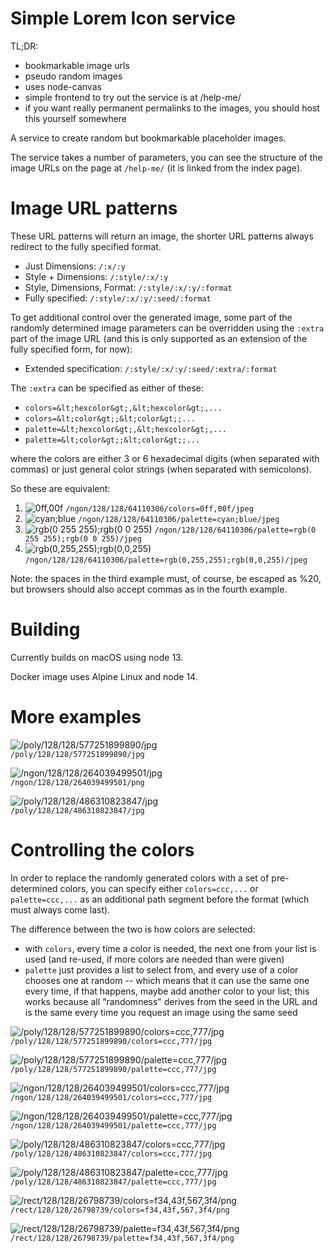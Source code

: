 
# Simple Lorem Icon service

TL;DR:

- bookmarkable image urls
- pseudo random images
- uses node-canvas
- simple frontend to try out the service is at /help-me/
- if you want really permanent permalinks to the images, 
  you should host this yourself somewhere


A service to create random but bookmarkable placeholder images.

The service takes a number of parameters, you can see the structure of
the image URLs on the page at `/help-me/` (it is linked from the index page).

# Image URL patterns

These URL patterns will return an image, the shorter URL patterns
always redirect to the fully specified format.

- Just Dimensions: `/:x/:y`
- Style + Dimensions: `/:style/:x/:y`
- Style, Dimensions, Format: `/:style/:x/:y/:format`
- Fully specified: `/:style/:x/:y/:seed/:format`

To get additional control over the generated image, some part
of the randomly determined image parameters can be overridden
using the `:extra` part of the image URL (and this is only supported
as an extension of the fully specified form, for now):

- Extended specification: `/:style/:x/:y/:seed/:extra/:format`

The `:extra` can be specified as either of these:

- `colors=&lt;hexcolor&gt;,&lt;hexcolor&gt;,...`
- `colors=&lt;color&gt;;&lt;color&gt;;...`
- `palette=&lt;hexcolor&gt;,&lt;hexcolor&gt;,...`
- `palette=&lt;color&gt;;&lt;color&gt;;...`

where the colors are either 3 or 6 hexadecimal digits (when separated with commas) or just general color strings (when separated with semicolons).

So these are equivalent:

1. ![0ff,00f](https://loremicon.com/ngon/16/16/64110306/colors=0ff,00f/jpeg) `/ngon/128/128/64110306/colors=0ff,00f/jpeg` 
1. ![cyan;blue](https://loremicon.com/ngon/16/16/64110306/colors=cyan;blue/jpeg) `/ngon/128/128/64110306/palette=cyan;blue/jpeg`
1. ![rgb(0 255 255);rgb(0 0 255)](https://loremicon.com/ngon/16/16/64110306/colors=cyan;blue/jpeg) `/ngon/128/128/64110306/palette=rgb(0 255 255);rgb(0 0 255)/jpeg`
1. ![rgb(0,255,255);rgb(0,0,255)](https://loremicon.com/ngon/16/16/64110306/colors=cyan;blue/jpeg) `/ngon/128/128/64110306/palette=rgb(0,255,255);rgb(0,0,255)/jpeg`

Note: the spaces in the third example must, of course, be escaped as %20, but browsers should also accept commas as in the fourth example.


# Building

Currently builds on macOS using node 13.

Docker image uses Alpine Linux and node 14.



# More examples

![/poly/128/128/577251899890/jpg](https://loremicon.com/poly/128/128/577251899890/jpg)<br>`/poly/128/128/577251899890/jpg`

![/ngon/128/128/264039499501/jpg](https://loremicon.com/ngon/128/128/264039499501/png)<br>`/ngon/128/128/264039499501/png`

![/poly/128/128/486310823847/jpg](https://loremicon.com/poly/128/128/486310823847/jpg)<br>`/poly/128/128/486310823847/jpg`


# Controlling the colors

In order to replace the randomly generated colors with a set
of pre-determined colors, you can specify either 
`colors=ccc,...` or `palette=ccc,...` as an additional path
segment before the format (which must always come last).

The difference between the two is how colors are selected:

* with `colors`, every time a color is needed, the next one from your list is used (and re-used, if more colors are 
  needed than were given)
* `palette` just provides a list to select from, and every use of a color chooses one at random -- which means that it 
   can use the same one every time, if that happens, maybe add another color to your list; this works because all 
   "randomness" derives from the seed in the URL and is the same every time you request an image using the same seed

![/poly/128/128/577251899890/colors=ccc,777/jpg](https://loremicon.com/poly/128/128/577251899890/colors=ccc,777/jpg)<br>`/poly/128/128/577251899890/colors=ccc,777/jpg`

![/poly/128/128/577251899890/palette=ccc,777/jpg](https://loremicon.com/poly/128/128/577251899890/palette=ccc,777/jpg)<br>`/poly/128/128/577251899890/palette=ccc,777/jpg`

![/ngon/128/128/264039499501/colors=ccc,777/jpg](https://loremicon.com/ngon/128/128/264039499501/colors=ccc,777/jpg)<br>`/ngon/128/128/264039499501/colors=ccc,777/jpg`

![/ngon/128/128/264039499501/palette=ccc,777/jpg](https://loremicon.com/ngon/128/128/264039499501/palette=ccc,777/jpg)<br>`/ngon/128/128/264039499501/palette=ccc,777/jpg`

![/poly/128/128/486310823847/colors=ccc,777/jpg](https://loremicon.com/poly/128/128/486310823847/colors=ccc,777/jpg)<br>`/poly/128/128/486310823847/colors=ccc,777/jpg`

![/poly/128/128/486310823847/palette=ccc,777/jpg](https://loremicon.com/poly/128/128/486310823847/palette=ccc,777/jpg)<br>`/poly/128/128/486310823847/palette=ccc,777/jpg`

![/rect/128/128/26798739/colors=f34,43f,567,3f4/png](https://loremicon.com/rect/128/128/26798739/colors=f34,43f,567,3f4/png)<br>`/rect/128/128/26798739/colors=f34,43f,567,3f4/png`

![/rect/128/128/26798739/palette=f34,43f,567,3f4/png](https://loremicon.com/rect/128/128/26798739/palette=f34,43f,567,3f4/png)<br>`/rect/128/128/26798739/palette=f34,43f,567,3f4/png`


